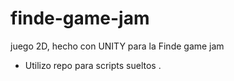 # finde-game-jam
juego 2D, hecho con UNITY para la Finde game jam

* Utilizo repo para scripts sueltos  .

